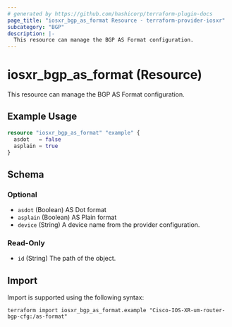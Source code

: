 ```yaml
---
# generated by https://github.com/hashicorp/terraform-plugin-docs
page_title: "iosxr_bgp_as_format Resource - terraform-provider-iosxr"
subcategory: "BGP"
description: |-
  This resource can manage the BGP AS Format configuration.
---
```


# iosxr_bgp_as_format (Resource)

This resource can manage the BGP AS Format configuration.

## Example Usage

```terraform
resource "iosxr_bgp_as_format" "example" {
  asdot   = false
  asplain = true
}
```

<!-- schema generated by tfplugindocs -->
## Schema

### Optional

- `asdot` (Boolean) AS Dot format
- `asplain` (Boolean) AS Plain format
- `device` (String) A device name from the provider configuration.

### Read-Only

- `id` (String) The path of the object.

## Import

Import is supported using the following syntax:

```shell
terraform import iosxr_bgp_as_format.example "Cisco-IOS-XR-um-router-bgp-cfg:/as-format"
```
